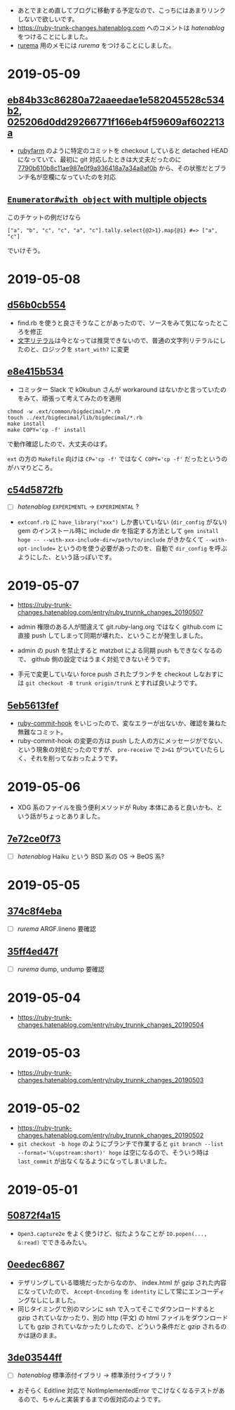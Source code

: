 - あとでまとめ直してブログに移動する予定なので、こっちにはあまりリンクしないで欲しいです。
- <https://ruby-trunk-changes.hatenablog.com> へのコメントは *hatenablog* をつけることにしました。
- [rurema](https://github.com/rurema/doctree) 用のメモには *rurema* をつけることにしました。

# 2019-05-09

## [eb84b33c86280a72aaeedae1e582045528c534b2](https://github.com/ruby/ruby/commit/eb84b33c86280a72aaeedae1e582045528c534b2), [025206d0dd29266771f166eb4f59609af602213a](https://github.com/ruby/ruby/commit/025206d0dd29266771f166eb4f59609af602213a)

- [rubyfarm](https://github.com/mame/rubyfarmer) のように特定のコミットを checkout していると detached HEAD になっていて、最初に git 対応したときは大丈夫だったのに [7790b610b8c11ae987e0f9a936418a7a34a8af0b](https://github.com/ruby/ruby/commit/7790b610b8c11ae987e0f9a936418a7a34a8af0b) から、その状態だとブランチ名が空欄になっていたのを対応

## [`Enumerator#with_object` with multiple objects](https://bugs.ruby-lang.org/issues/11797#change-77964)

このチケットの例だけなら

```
["a", "b", "c", "c", "a", "c"].tally.select{@2>1}.map{@1} #=> ["a", "c"]
```

でいけそう。

# 2019-05-08

## [d56b0cb554](https://github.com/ruby/ruby/commit/d56b0cb554dd75190b1d308e20f3f49f5f12571b)

- find.rb を使うと良さそうなことがあったので、ソースをみて気になったところを修正
- [文字リテラル](https://blog.n-z.jp/blog/2017-09-10-ruby-char-literal.html)は今となっては推奨できないので、普通の文字列リテラルにしたのと、ロジックを `start_with?` に変更

## [e8e415b534](https://github.com/ruby/ruby/commit/e8e415b5347197666f4dd11d25df08881ddaa36f)

- コミッター Slack で k0kubun さんが workaround はないかと言っていたのをみて、頑張って考えてみたのを適用

```
chmod -w .ext/common/bigdecimal/*.rb
touch ../ext/bigdecimal/lib/bigdecimal/*.rb
make install
make COPY='cp -f' install
```

で動作確認したので、大丈夫のはず。

`ext` の方の `Makefile` 向けは `CP='cp -f'` ではなく `COPY='cp -f'` だったというのがハマりどころ。

## [c54d5872fb](https://ruby-trunk-changes.hatenablog.com/entry/ruby_trunnk_changes_20190508#c54d5872fb)

- [ ] *hatenablog* `EXPERIMENTL` → `EXPERIMENTAL` ?
- `extconf.rb` に `have_library("xxx")` しか書いていない (`dir_config` がない) gem のインストール時に include dir を指定する方法として `gem install hoge -- --with-xxx-include-dir=/path/to/include` がきかなくて `--with-opt-include=` というのを使う必要があったのを、自動で `dir_config` を呼ぶようにした、という話っぽいです。

# 2019-05-07

- <https://ruby-trunk-changes.hatenablog.com/entry/ruby_trunnk_changes_20190507>

- admin 権限のある人が間違えて git.ruby-lang.org ではなく github.com に直接 push してしまって同期が壊れた、ということが発生しました。
- admin の push を禁止すると matzbot による同期 push もできなくなるので、 github 側の設定ではうまく対処できないそうです。

- 手元で変更していない force push されたブランチを checkout しなおすには `git checkout -B trunk origin/trunk` とすれば良いようです。

## [5eb5613fef](https://github.com/ruby/ruby/commit/5eb5613fef1c8a72df6843ffce9fc339f14594e8)

- [ruby-commit-hook](https://github.com/ruby/ruby-commit-hook) をいじったので、変なエラーが出ないか、確認を兼ねた無難なコミット。
- ruby-commit-hook の変更の方は push した人の方にメッセージがでない、という現象の対処だったのですが、 `pre-receive` で `2>&1` がついていたらしく、それを削ってなおったようです。

# 2019-05-06

- XDG 系のファイルを扱う便利メソッドが Ruby 本体にあると良いかも、という話がちょっとありました。

## [7e72ce0f73](https://ruby-trunk-changes.hatenablog.com/entry/ruby_trunnk_changes_20190506#7e72ce0f73)

- [ ] *hatenablog* Haiku という BSD 系の OS → BeOS 系?

# 2019-05-05

## [374c8f4eba](https://ruby-trunk-changes.hatenablog.com/entry/ruby_trunnk_changes_20190505#374c8f4eba)

- [ ] *rurema* ARGF.lineno 要確認

## [35ff4ed47f](https://ruby-trunk-changes.hatenablog.com/entry/ruby_trunnk_changes_20190505#35ff4ed47f)

- [ ] *rurema* dump, undump 要確認

# 2019-05-04

- <https://ruby-trunk-changes.hatenablog.com/entry/ruby_trunnk_changes_20190504>

# 2019-05-03

- <https://ruby-trunk-changes.hatenablog.com/entry/ruby_trunnk_changes_20190503>

# 2019-05-02

- <https://ruby-trunk-changes.hatenablog.com/entry/ruby_trunnk_changes_20190502>
- `git checkout -b hoge` のようにブランチで作業すると `git branch --list --format='%(upstream:short)' hoge` は空になるので、そういう時は `last_commit` が出なくなるようになってしまいました。

# 2019-05-01

## [50872f4a15](https://ruby-trunk-changes.hatenablog.com/entry/ruby_trunnk_changes_20190501#50872f4a15)

- `Open3.capture2e` をよく使うけど、似たようなことが `IO.popen(..., &:read)` でできるみたい。

## [0eedec6867](https://ruby-trunk-changes.hatenablog.com/entry/ruby_trunnk_changes_20190501#0eedec6867)

- テザリングしている環境だったからなのか、 index.html が gzip された内容になっていたので、 `Accept-Encoding` を `identity` にして常にエンコーディングなしにしました。
- 同じタイミングで別のマシンに ssh で入ってそこでダウンロードすると gzip されていなかったり、別の http (平文) の html ファイルをダウンロードしても gzip されていなかったりしたので、どういう条件だと gzip されるのかは謎のまま。

## [3de03544ff](https://ruby-trunk-changes.hatenablog.com/entry/ruby_trunnk_changes_20190501#3de03544ff)

- [ ] *hatenablog* 標準添付イブラリ → 標準添付ライブラリ ?
- おそらく Editline 対応で NotImplementedError でこけなくなるテストがあるので、ちゃんと実装するまでの仮対応のようです。
